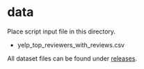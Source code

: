 # data
Place script input file in this directory.
 - yelp_top_reviewers_with_reviews.csv
 
 All dataset files can be found under [releases](https://github.com/patrikkj/tdt4305/releases/tag/v1.0).